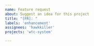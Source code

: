 ```yaml
---
name: Feature request
about: Suggest an idea for this project
title: "[FR]: "
labels: 'enhancement'
assignees: 'hawkkiller'
projects: 'wtc-system'

---
```

